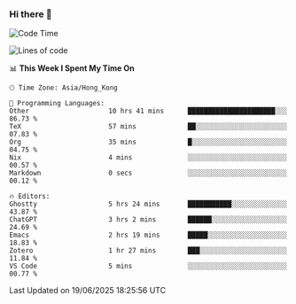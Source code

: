### Hi there 👋

<!--
**nicehiro/nicehiro** is a ✨ _special_ ✨ repository because its `README.md` (this file) appears on your GitHub profile.

Here are some ideas to get you started:

- 🔭 I’m currently working on ...
- 🌱 I’m currently learning ...
- 👯 I’m looking to collaborate on ...
- 🤔 I’m looking for help with ...
- 💬 Ask me about ...
- 📫 How to reach me: ...
- 😄 Pronouns: ...
- ⚡ Fun fact: ...
-->

<!--START_SECTION:waka-->
![Code Time](http://img.shields.io/badge/Code%20Time-739%20hrs%2033%20mins-blue)

![Lines of code](https://img.shields.io/badge/From%20Hello%20World%20I%27ve%20Written-1.7%20million%20lines%20of%20code-blue)

📊 **This Week I Spent My Time On** 

```text
🕑︎ Time Zone: Asia/Hong_Kong

💬 Programming Languages: 
Other                    10 hrs 41 mins      ██████████████████████░░░   86.73 % 
TeX                      57 mins             ██░░░░░░░░░░░░░░░░░░░░░░░   07.83 % 
Org                      35 mins             █░░░░░░░░░░░░░░░░░░░░░░░░   04.75 % 
Nix                      4 mins              ░░░░░░░░░░░░░░░░░░░░░░░░░   00.57 % 
Markdown                 0 secs              ░░░░░░░░░░░░░░░░░░░░░░░░░   00.12 % 

🔥 Editors: 
Ghostty                  5 hrs 24 mins       ███████████░░░░░░░░░░░░░░   43.87 % 
ChatGPT                  3 hrs 2 mins        ██████░░░░░░░░░░░░░░░░░░░   24.69 % 
Emacs                    2 hrs 19 mins       █████░░░░░░░░░░░░░░░░░░░░   18.83 % 
Zotero                   1 hr 27 mins        ███░░░░░░░░░░░░░░░░░░░░░░   11.84 % 
VS Code                  5 mins              ░░░░░░░░░░░░░░░░░░░░░░░░░   00.77 % 
```


 Last Updated on 19/06/2025 18:25:56 UTC
<!--END_SECTION:waka-->

